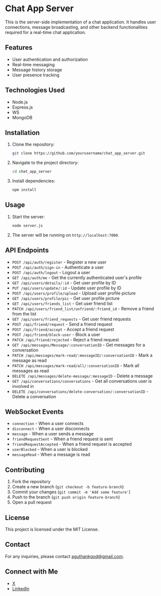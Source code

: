 # Chat App Server

This is the server-side implementation of a chat application. It handles user connections, message broadcasting, and other backend functionalities required for a real-time chat application.

## Features

- User authentication and authorization
- Real-time messaging
- Message history storage
- User presence tracking

## Technologies Used

- Node.js
- Express.js
- WS
- MongoDB

## Installation

1. Clone the repository:

    ```bash
    git clone https://github.com/yourusername/chat_app_server.git
    ```

2. Navigate to the project directory:

    ```bash
    cd chat_app_server
    ```

3. Install dependencies:

    ```bash
    npm install
    ```

## Usage

1. Start the server:

    ```bash
    node server.js
    ```

2. The server will be running on `http://localhost:7000`.

## API Endpoints

- `POST /api/auth/register` - Register a new user
- `POST /api/auth/sign-in` - Authenticate a user
- `POST /api/auth/logout` - Logout a user
- `GET /api/auth/me` - Get the currently authenticated user's profile
- `GET /api/users/details/:id` - Get user profile by ID
- `PUT /api/users/update/:id` - Update user profile by ID
- `POST /api/users/profile/upload` - Upload user profile picture
- `GET /api/users/profile/pic` - Get user profile picture
- `GET /api/users/friends_list` - Get user friend list
- `PATCH /api/users/friend_list/unfriend/:friend_id` - Remove a friend from the list
- `GET /api/users/friend_requests` - Get user friend requests
- `POST /api/friend/request` - Send a friend request
- `POST /api/friend/accept` - Accept a friend request
- `POST /api/friend/block-user` - Block a user
- `PATCH /api/friend/rejected` - Reject a friend request
- `GET /api/messages/Message/:conversationID` - Get messages for a conversation
- `PATCH /api/messages/mark-read/:messageID/:conversationID` - Mark a message as read
- `PATCH /api/messages/mark-read/all/:conversationID` - Mark all messages as read
- `DELETE /api/messages/delete-message/:messageID` - Delete a message
- `GET /api/conversations/conversations` - Get all conversations user is involved in
- `DELETE /api/conversations/delete-conversation/:conversationID` - Delete a conversation

## WebSocket Events

- `connection` - When a user connects
- `disconnect` - When a user disconnects
- `message` - When a user sends a message
- `friendRequestSent` - When a friend request is sent
- `friendRequestAccepted` - When a friend request is accepted
- `userBlocked` - When a user is blocked
- `messageRead` - When a message is read

## Contributing

1. Fork the repository
2. Create a new branch (`git checkout -b feature-branch`)
3. Commit your changes (`git commit -m 'Add some feature'`)
4. Push to the branch (`git push origin feature-branch`)
5. Open a pull request

## License

This project is licensed under the MIT License.

## Contact

For any inquiries, please contact [aguthankgod@gmail.com](mailto:aguthankgod@gmail.com).

## Connect with Me

- [X](https://x.com/Dev_Tgod1)
- [LinkedIn](https://www.linkedin.com/in/tg-agu/)
